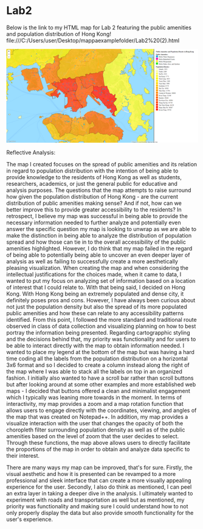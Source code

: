 # Lab2

Below is the link to my HTML map for Lab 2 featuring the public amenities and population distribution of Hong Kong!
file:///C:/Users/user/Desktop/mappaexamplefolder/Lab2%20(2).html 

![](lab2screenshot.png)

Reflective Analysis:

The map I created focuses on the spread of public amenities and its relation in regard to population distribution with the intention of being able to provide knowledge to the residents of Hong Kong as well as students, researchers, academics, or just the general public for educative and analysis purposes. The questions that the map attempts to raise surround how given the population distribution of Hong Kong - are the current distribution of public amenities making sense? And if not, how can we better improve this to provide greater accessibility to the residents? In retrospect, I believe my map was successful in being able to provide the necessary information needed to further analyze and potentially even answer the specific question my map is looking to unwrap as we are able to make the distinction in being able to analyze the distribution of population spread and how those can tie in to the overall accessibility of the public amenities highlighted. However, I do think that my map failed in the regard of being able to potentially being able to uncover an even deeper layer of analysis as well as failing to successfully create a more aesthetically pleasing visualization. When creating the map and when considering the intellectual justifications for the choices made, when it came to data, I wanted to put my focus on analyzing set of information based on a location of interest that I could relate to. With that being said, I decided on Hong Kong. With Hong Kong being an extremely populated and dense city, it definitely poses pros and cons. However, I have always been curious about not just the population density but also the spread of its more populated public amenities and how these can relate to any accessibility patterns identified. From this point, I followed the more standard and traditional route observed in class of data collection and visualizing planning on how to best portray the information being presented. Regarding cartograpphic styling and the decisions behind that, my priority was functionality and for users to be able to interact directly with the map to obtain information needed. I wanted to place my legend at the bottom of the map but was having a hard time coding all the labels from the population distribution on a horizontal 3x6 format and so I decided to create a column instead along the right of the map where I was able to stack all the labels on top in an organized fashion. I initially also wanted to have a scroll bar rather than scroll buttons but after looking around at some other examples and more established web maps - I decided that buttons offered a clean and minimalist engagement which I typically was leaning more towards in the moment. 
In terms of interactivity, my map provides a zoom and a map rotation function that allows users to engage directly with the coordinates, viewing, and angles of the map that was created on Notepad++. In addition, my map provides a visualize interaction with the user that changes the opacity of both the choropleth filter surrounding population density as well as of the public amenities based on the level of zoom that the user decides to select. Through these functions, the map above allows users to directly facilitate the proportions of the map in order to obtain and analyze data specific to their interest. 

There are many ways my map can be improved, that's for sure. Firstly, the visual aesthetic and how it is presented can be revamped to a more professional and sleek interface that can create a more visually appealing experience for the user. Secondly, I also do think as mentioned, I can peel an extra layer in taking a deeper dive in the analysis. I ultimately wanted to experiment with roads and transportation as well but as mentioned, my priority was functionality and making sure I could understand how to not only properly display the data but also provide smooth functionality for the user's experience.
